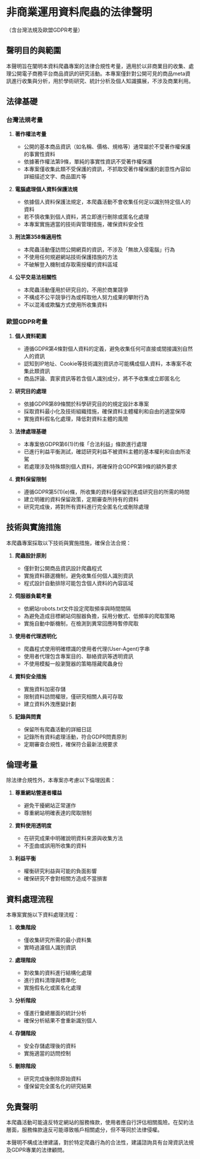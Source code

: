 # 非商業運用資料爬蟲的法律聲明
（含台灣法規及歐盟GDPR考量）

## 聲明目的與範圍

本聲明旨在闡明本資料爬蟲專案的法律合規性考量，適用於以非商業目的收集、處理公開電子商務平台商品資訊的研究活動。本專案僅針對公開可見的商品meta資訊進行收集與分析，用於學術研究、統計分析及個人知識擴展，不涉及商業利用。

## 法律基礎

### 台灣法規考量

1. **著作權法考量**
   - 公開的基本商品資訊（如名稱、價格、規格等）通常屬於不受著作權保護的事實性資料
   - 依據著作權法第9條，單純的事實性資訊不受著作權保護
   - 本專案僅收集此類不受保護的資訊，不抓取受著作權保護的創意性內容如詳細描述文字、商品圖片等

2. **電腦處理個人資料保護法規**
   - 依據個人資料保護法規定，本爬蟲活動不會收集任何足以識別特定個人的資料
   - 若不慎收集到個人資料，將立即進行刪除或匿名化處理
   - 本專案實施適當的技術與管理措施，確保資料安全性

3. **刑法第358條適用性**
   - 本爬蟲活動僅訪問公開網頁的資訊，不涉及「無故入侵電腦」行為
   - 不使用任何規避網站技術保護措施的方法
   - 不破解登入機制或存取需授權的資料區域

4. **公平交易法相關性**
   - 本爬蟲活動僅用於研究目的，不用於商業競爭
   - 不構成不公平競爭行為或榨取他人努力成果的攀附行為
   - 不以混淆或欺騙方式使用所收集資料

### 歐盟GDPR考量

1. **個人資料範圍**
   - 遵循GDPR第4條對個人資料的定義，避免收集任何可直接或間接識別自然人的資訊
   - 認知到IP地址、Cookie等技術識別資訊亦可能構成個人資料，本專案不收集此類資訊
   - 商品評論、賣家資訊等若含個人識別成分，將不予收集或立即匿名化

2. **研究目的處理**
   - 依據GDPR第89條關於科學研究目的的規定設計本專案
   - 採取資料最小化及技術組織措施，確保資料主體權利和自由的適當保障
   - 實施資料假名化處理，降低對資料主體的風險

3. **法律處理基礎**
   - 本專案依GDPR第6(1)(f)條「合法利益」條款進行處理
   - 已進行利益平衡測試，確認研究利益不被資料主體的基本權利和自由所凌駕
   - 若處理涉及特殊類別個人資料，將確保符合GDPR第9條的額外要求

4. **資料保留限制**
   - 遵循GDPR第5(1)(e)條，所收集的資料僅保留到達成研究目的所需的時間
   - 建立明確的資料保留政策，定期審查所持有的資料
   - 研究完成後，將對所有資料進行完全匿名化或刪除處理

## 技術與實施措施

本爬蟲專案採取以下技術與實施措施，確保合法合規：

1. **爬蟲設計原則**
   - 僅針對公開商品資訊設計爬蟲程式
   - 實施資料篩選機制，避免收集任何個人識別資訊
   - 程式設計自動排除可能包含個人資料的內容區域

2. **伺服器負載考量**
   - 依網站robots.txt文件設定爬取頻率與時間間隔
   - 為避免造成目標網站伺服器負擔，採用分散式、低頻率的爬取策略
   - 實施自動中斷機制，在檢測到異常回應時暫停爬取

3. **使用者代理透明化**
   - 爬蟲程式使用明確標識的使用者代理(User-Agent)字串
   - 使用者代理包含專案目的、聯絡資訊等透明資訊
   - 不使用模擬一般瀏覽器的策略隱藏爬蟲身份

4. **資料安全措施**
   - 實施資料加密存儲
   - 限制資料訪問權限，僅研究相關人員可存取
   - 建立資料外洩應變計劃

5. **記錄與問責**
   - 保留所有爬蟲活動的詳細日誌
   - 記錄所有資料處理活動，符合GDPR問責原則
   - 定期審查合規性，確保符合最新法規要求

## 倫理考量

除法律合規性外，本專案亦考慮以下倫理因素：

1. **尊重網站營運者權益**
   - 避免干擾網站正常運作
   - 尊重網站明確表達的爬取限制

2. **資料使用透明度**
   - 在研究成果中明確說明資料來源與收集方法
   - 不歪曲或誤用所收集的資料

3. **利益平衡**
   - 權衡研究利益與可能的負面影響
   - 確保研究不會對相關方造成不當損害

## 資料處理流程

本專案實施以下資料處理流程：

1. **收集階段**
   - 僅收集研究所需的最小資料集
   - 實時過濾個人識別資訊

2. **處理階段**
   - 對收集的資料進行結構化處理
   - 進行資料清理與標準化
   - 實施假名化或匿名化處理

3. **分析階段**
   - 僅進行彙總層面的統計分析
   - 確保分析結果不會重新識別個人

4. **存儲階段**
   - 安全存儲處理後的資料
   - 實施適當的訪問控制

5. **刪除階段**
   - 研究完成後刪除原始資料
   - 僅保留完全匿名化的研究結果

## 免責聲明

本爬蟲活動可能違反特定網站的服務條款，使用者應自行評估相關風險。在契約法層面，服務條款違反可能導致帳戶相關處分，但不等同於法律侵權。

本聲明不構成法律建議，對於特定爬蟲行為的合法性，建議諮詢具有台灣資訊法規及GDPR專業的法律顧問。
